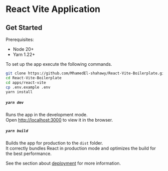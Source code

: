# React Vite Application

## Get Started

Prerequisites:

- Node 20+
- Yarn 1.22+

To set up the app execute the following commands.

```bash
git clone https://github.com/MhamedEl-shahawy/React-Vite-Boilerplate.git
cd React-Vite-Boilerplate
cd apps/react-vite
cp .env.example .env
yarn install
```

##### `yarn dev`

Runs the app in the development mode.\
Open [http://localhost:3000](http://localhost:3000) to view it in the browser.

##### `yarn build`

Builds the app for production to the `dist` folder.\
It correctly bundles React in production mode and optimizes the build for the best performance.

See the section about [deployment](https://vitejs.dev/guide/static-deploy) for more information.
